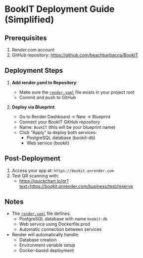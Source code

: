 # BookIT Deployment Guide (Simplified)

## Prerequisites
1. Render.com account
2. GitHub repository: https://github.com/beachbarbacoa/BookIT

## Deployment Steps
1. **Add render.yaml to Repository**:
   - Make sure the [`render.yaml`](render.yaml) file exists in your project root
   - Commit and push to GitHub

2. **Deploy via Blueprint**:
   - Go to Render Dashboard → New → Blueprint
   - Connect your BookIT GitHub repository
   - Name: `BookIT` (this will be your blueprint name)
   - Click "Apply" to deploy both services:
     - PostgreSQL database (bookit-db)
     - Web service (bookit)

## Post-Deployment
1. Access your app at: `https://bookit.onrender.com`
2. Test QR scanning with:
   - https://quickchart.io/qr?text=https://bookit.onrender.com/business/test/reserve

## Notes
- The [`render.yaml`](render.yaml) file defines:
  - PostgreSQL database with name `bookit-db`
  - Web service using Dockerfile.prod
  - Automatic connection between services
- Render will automatically handle:
  - Database creation
  - Environment variable setup
  - Docker-based deployment